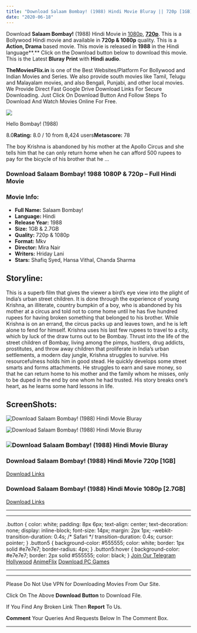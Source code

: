```yaml
---
title: "Download Salaam Bombay! (1988) Hindi Movie Bluray || 720p [1GB] || 1080p [2.7GB]"
date: "2020-06-18"
---
```


Download **Salaam Bombay!** (1988) Hindi Movie in [1080p](https://1moviesflix.com/1080p-movies/), [**720p**](https://1moviesflix.com/720p-movies/). This is a Bollywood Hindi movie and available in **720p & 1080p** quality. This is a **Action, Drama** based movie. This movie is released in **1988** in the Hindi language**.** Click on the Download button below to download this movie. This is the Latest **Bluray Print** with **Hindi audio**.

**TheMoviesFlix.in** is one of the Best Websites/Platform For Bollywood and Indian Movies and Series. We also provide south movies like Tamil, Telugu and Malayalam movies, and also Bengali, Punjabi, and other local movies. We Provide Direct Fast Google Drive Download Links For Secure Downloading. Just Click On Download Button And Follow Steps To Download And Watch Movies Online For Free.

[![](https://m.media-amazon.com/images/M/MV5BMWFlMjRhZmUtNzBjNC00NTdjLTlkNjItNWZmODdhODg4ZTlhXkEyXkFqcGdeQXVyMTMxMTY0OTQ@._V1_SX300.jpg)](https://www.imdb.com/title/tt0096028/ "Hello Bombay!")

Hello Bombay! (1988)

8.0**Rating:** 8.0 / 10 from 8,424 users**Metascore:** 78

The boy Krishna is abandoned by his mother at the Apollo Circus and she tells him that he can only return home when he can afford 500 rupees to pay for the bicycle of his brother that he ...

### Download Salaam Bombay! 1988 1080P & 720p – Full Hindi Movie

### Movie Info:

- **Full Name:** Salaam Bombay!
- **Language:** Hindi
- **Release Year:** 1988
- **Size:** 1GB & 2.7GB
- **Quality:** 720p & 1080p
- **Format:** Mkv
- **Director:** Mira Nair
- **Writers:** Hriday Lani
- **Stars:** Shafiq Syed, Hansa Vithal, Chanda Sharma

## Storyline:

This is a superb film that gives the viewer a bird’s eye view into the plight of India’s urban street children. It is done through the experience of young Krishna, an illiterate, country bumpkin of a boy, who is abandoned by his mother at a circus and told not to come home until he has five hundred rupees for having broken something that belonged to his brother. While Krishna is on an errand, the circus packs up and leaves town, and he is left alone to fend for himself. Krishna uses his last few rupees to travel to a city, which by luck of the draw turns out to be Bombay. Thrust into the life of the street children of Bombay, living among the pimps, hustlers, drug addicts, prostitutes, and throw away children that proliferate in India’s urban settlements, a modern day jungle, Krishna struggles to survive. His resourcefulness holds him in good stead. He quickly develops some street smarts and forms attachments. He struggles to earn and save money, so that he can return home to his mother and the family whom he misses, only to be duped in the end by one whom he had trusted. His story breaks one’s heart, as he learns some hard lessons in life.

## ScreenShots:

![Download Salaam Bombay! (1988) Hindi Movie Bluray](https://m.media-amazon.com/images/M/MV5BMTUxMjYyNTQ0Ml5BMl5BanBnXkFtZTcwNDc4MzA3NA@@._V1_QL50_.jpg)

![Download Salaam Bombay! (1988) Hindi Movie Bluray](https://m.media-amazon.com/images/M/MV5BZjViNDFkMTQtN2Q1MS00N2JiLWI4YzctOWY3ZDgzZDdkMjM4XkEyXkFqcGdeQXVyMTI3MDk3MzQ@._V1_QL50_.jpg)

### ![Download Salaam Bombay! (1988) Hindi Movie Bluray](https://m.media-amazon.com/images/M/MV5BZDYyZWZlZDItYTM0Zi00NjkxLWIwMjktOTc3ODVmOTRkZDE2XkEyXkFqcGdeQXVyMTI3MDk3MzQ@._V1_QL50_.jpg)

### Download Salaam Bombay! (1988) Hindi Movie 720p \[1GB\] 

[Download Links](https://1moviesflix.com?a270777880=cHNoRzl3c3ZDd01OYm1mMVNMRUNlT0xjMUFyQ2N4Q0NmcFdrcmpMbnZybkRDNFhob0dDL3F0K1pvMXBENVE2N0R3NHk1STNlOTFIRlNDcDNEbVlEdDUzdEp5VTVrN0d4eGNPV09qSEJiYm89)

### Download Salaam Bombay! (1988) Hindi Movie 1080p \[2.7GB\] 

[Download Links](https://1moviesflix.com?a270777880=cHNoRzl3c3ZDd01OYm1mMVNMRUNlT0xjMUFyQ2N4Q0NmcFdrcmpMbnZybkRDNFhob0dDL3F0K1pvMXBENVE2N3hJQjl6Z3hweUhSR1loWXVyTFZnakZVQm0rK3dyOG81QUZNajlpWkMybDg9)

* * *

* * *

.button { color: white; padding: 8px 6px; text-align: center; text-decoration: none; display: inline-block; font-size: 14px; margin: 2px 1px; -webkit-transition-duration: 0.4s; /\* Safari \*/ transition-duration: 0.4s; cursor: pointer; } .button5 { background-color: #555555; color: white; border: 1px solid #e7e7e7; border-radius: 4px; } .button5:hover { background-color: #e7e7e7; border: 2px solid #555555; color: black; } [Join Our Telegram](http://gdrivepro.xyz/join.php) [Hollywood](https://moviesverse.com/) [AnimeFlix](https://animeflix.in/) [Download PC Games](https://gamesflix.net/)  

* * *

* * *

  

Please Do Not Use VPN for Downloading Movies From Our Site.

Click On The Above **Download Button** to Download File.

If You Find Any Broken Link Then **Report** To Us.

**Comment** Your Queries And Requests Below In The Comment Box.

* * *

